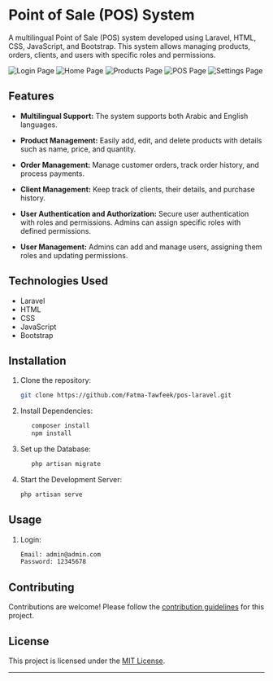 # Point of Sale (POS) System

A multilingual Point of Sale (POS) system developed using Laravel, HTML, CSS, JavaScript, and Bootstrap. This system allows managing products, orders, clients, and users with specific roles and permissions.

![Login Page](hhttps://imgur.com/TVucSuY)
![Home Page](https://imgur.com/0tmfdMd)
![Products Page](https://imgur.com/DLTBZj8)
![POS Page](https://imgur.com/RO5SYO0)
![Settings Page](https://imgur.com/smwlkyP)

## Features

- **Multilingual Support:** The system supports both Arabic and English languages.

- **Product Management:** Easily add, edit, and delete products with details such as name, price, and quantity.

- **Order Management:** Manage customer orders, track order history, and process payments.

- **Client Management:** Keep track of clients, their details, and purchase history.

- **User Authentication and Authorization:** Secure user authentication with roles and permissions. Admins can assign specific roles with defined permissions.

- **User Management:** Admins can add and manage users, assigning them roles and updating permissions.

## Technologies Used

- Laravel
- HTML
- CSS
- JavaScript
- Bootstrap

## Installation

1. Clone the repository:

    ```bash
    git clone https://github.com/Fatma-Tawfeek/pos-laravel.git
    ```

2. Install Dependencies:
     ```bash
        composer install
        npm install
    ```

3. Set up the Database:
     ```bash
        php artisan migrate
    ```

4. Start the Development Server:

    ```bash
    php artisan serve
    ```

## Usage

1. Login:
     ```bash
    Email: admin@admin.com
    Password: 12345678
    ```

## Contributing

Contributions are welcome! Please follow the [contribution guidelines](CONTRIBUTING.md) for this project.

## License

This project is licensed under the [MIT License](LICENSE.md).

---